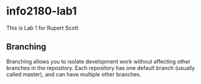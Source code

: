 # info2180-lab1

This is Lab 1 for Rupert Scott

## Branching 
 
Branching allows you to isolate development work without 
affecting other branches in the repository. Each repository 
has one default branch (usually called master), and can have 
multiple other branches.
